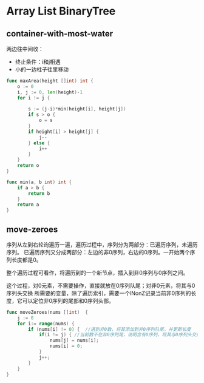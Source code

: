 # Array List BinaryTree

## container-with-most-water

两边往中间收：

* 终止条件：i和j相遇
* 小的一边柱子往里移动

```go
func maxArea(height []int) int {
    o := 0
    i, j := 0, len(height)-1
    for i != j {
       
        s := (j-i)*min(height[i], height[j])
        if s > o {
            o = s
        }
        if height[i] > height[j] {
            j--
        } else {
            i++
        }
    }
    return o
}

func min(a, b int) int {
    if a > b {
        return b
    }
    return a
}
```

## move-zeroes

序列从左到右轮询遍历一遍，遍历过程中，序列分为两部分：已遍历序列，未遍历序列。 已遍历序列又分成两部分：左边的非0序列，右边的0序列。一开始两个序列长度都是0。

整个遍历过程可看作，将遍历到的一个新节点，插入到非0序列与0序列之间。

这个过程，对0元素，不需要操作，直接就放在0序列队尾；对非0元素，将其与0序列头交换 所需要的变量，除了遍历索引，需要一个lNonZ记录当前非0序列的长度，它可以定位非0序列的尾部和0序列头部。

```go
func moveZeroes(nums []int)  {
    j := 0
    for i:= range(nums) {
        if (nums[i] != 0) {  //遇到非0数，将其添加到非0序列队尾，并更新长度
            if(i != j) { //当前数不在非0序列尾，说明含有0序列，将其与0序列头交换
                nums[j] = nums[i];
                nums[i] = 0;
            }
            j++;
        }
    }
}
```



